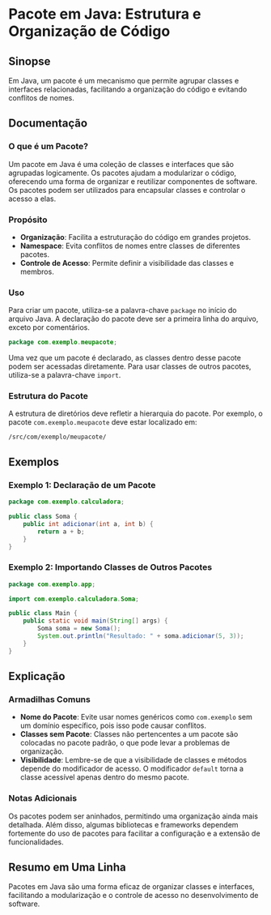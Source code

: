 <!--
Meta Description: # Pacote em Java: Estrutura e Organização de Código ## Sinopse Em Java, um pacote é um mecanismo que permite agrupar classes e interfaces relacionadas...
Meta Keywords: pacote, classes, exemplo, java, pacotes
-->

# Pacote em Java: Estrutura e Organização de Código

## Sinopse
Em Java, um pacote é um mecanismo que permite agrupar classes e interfaces relacionadas, facilitando a organização do código e evitando conflitos de nomes.

## Documentação
### O que é um Pacote?
Um pacote em Java é uma coleção de classes e interfaces que são agrupadas logicamente. Os pacotes ajudam a modularizar o código, oferecendo uma forma de organizar e reutilizar componentes de software. Os pacotes podem ser utilizados para encapsular classes e controlar o acesso a elas.

### Propósito
- **Organização**: Facilita a estruturação do código em grandes projetos.
- **Namespace**: Evita conflitos de nomes entre classes de diferentes pacotes.
- **Controle de Acesso**: Permite definir a visibilidade das classes e membros.

### Uso
Para criar um pacote, utiliza-se a palavra-chave `package` no início do arquivo Java. A declaração do pacote deve ser a primeira linha do arquivo, exceto por comentários.

```java
package com.exemplo.meupacote;
```

Uma vez que um pacote é declarado, as classes dentro desse pacote podem ser acessadas diretamente. Para usar classes de outros pacotes, utiliza-se a palavra-chave `import`.

### Estrutura do Pacote
A estrutura de diretórios deve refletir a hierarquia do pacote. Por exemplo, o pacote `com.exemplo.meupacote` deve estar localizado em:
```
/src/com/exemplo/meupacote/
```

## Exemplos
### Exemplo 1: Declaração de um Pacote
```java
package com.exemplo.calculadora;

public class Soma {
    public int adicionar(int a, int b) {
        return a + b;
    }
}
```

### Exemplo 2: Importando Classes de Outros Pacotes
```java
package com.exemplo.app;

import com.exemplo.calculadora.Soma;

public class Main {
    public static void main(String[] args) {
        Soma soma = new Soma();
        System.out.println("Resultado: " + soma.adicionar(5, 3));
    }
}
```

## Explicação
### Armadilhas Comuns
- **Nome do Pacote**: Evite usar nomes genéricos como `com.exemplo` sem um domínio específico, pois isso pode causar conflitos.
- **Classes sem Pacote**: Classes não pertencentes a um pacote são colocadas no pacote padrão, o que pode levar a problemas de organização.
- **Visibilidade**: Lembre-se de que a visibilidade de classes e métodos depende do modificador de acesso. O modificador `default` torna a classe acessível apenas dentro do mesmo pacote.

### Notas Adicionais
Os pacotes podem ser aninhados, permitindo uma organização ainda mais detalhada. Além disso, algumas bibliotecas e frameworks dependem fortemente do uso de pacotes para facilitar a configuração e a extensão de funcionalidades.

## Resumo em Uma Linha
Pacotes em Java são uma forma eficaz de organizar classes e interfaces, facilitando a modularização e o controle de acesso no desenvolvimento de software.